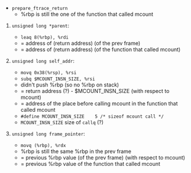 * `prepare_ftrace_return`
    * %rbp is still the one of the function that called mcount

1. `unsigned long *parent`: 
   * `leaq 8(%rbp), %rdi`  
   * = address of (return address) (of the prev frame) 
   * = address of (return address) (of the function that called mcount)

2. `unsigned long self_addr`: 
   * `movq 0x38(%rsp), %rsi` 
   * `subq $MCOUNT_INSN_SIZE, %rsi` 
   * didn't push %rbp (so no %rbp on stack)
   * = return address (?) - $MCOUNT_INSN_SIZE (with respect to mcount)
   * = address of the place before calling mcount in the function that called mcount
   * `#define MCOUNT_INSN_SIZE    5 /* sizeof mcount call */`
   * `MCOUNT_INSN_SIZE` size of `callq` (?)

3. `unsigned long frame_pointer`: 
   * `movq (%rbp), %rdx` 
   * %rbp is still the same %rbp in the prev frame
   * = previous %rbp value (of the prev frame) (with respect to mcount)
   * = previous %rbp value of the function that called mcount


